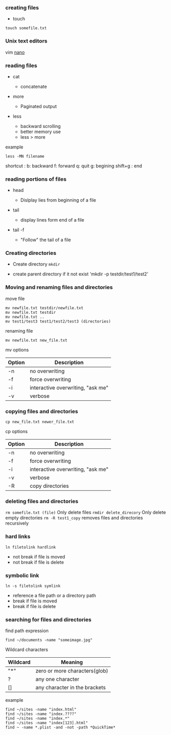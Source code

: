 ### creating files

- touch
```
touch somefile.txt
```

###  Unix text editors
vim
[nano](http://www.nano-editor.org)

###  reading files

* cat
  - concatenate

* more
  - Paginated output

* less
  - backward scrolling
  - better memory use
  - less > more

example

```
less -MN filename
```
shortcut :
  b: backward
  f: forward
  q: quit
  g: begining
  shift+g : end

###  reading portions of files

* head
  - Dislplay lies from beginning of a file
* tail
  - display lines form end of a file

* tail -f
  - "Follow" the tail of a file

### Creating directories

* Create directory `mkdir`

* create parent directory if it not exist 'mkdir -p testdir/test1/test2'


### Moving and renaming files and directories

move file
```
mv newfile.txt testdir/newfile.txt
mv newfile.txt testdir
mv newfile.txt ..
mv test1/test3 test1/test2/test3 (directories)
```
renaming file
```
mv newfile.txt new_file.txt
```
mv options

Option | Description
-------|--------------
-n| no overwriting
-f| force overwriting
-i| interactive overwriting, "ask me"
-v| verbose

### copying files and directories

```
cp new_file.txt newer_file.txt
```
cp options

Option | Description
-------|--------------
-n| no overwriting
-f| force overwriting
-i| interactive overwriting, "ask me"
-v| verbose
-R| copy directories

### deleting files and directories

`rm somefile.txt (file)` Only delete files
`rmdir delete_direcory` Only delete empty directories
`rm -R test1_copy` removes files and directories recursively

### hard links

```
ln filetolink hardlink
```
- not break if file is moved
- not break if file is delete

### symbolic link

```
ln -s filetolink symlink
```
- reference a file path or a directory path
- break if file is moved
- break if file is delete

### searching for files and directories

find path expression
```
find ~/documents -name "someimage.jpg"
```
Wildcard characters

Wildcard | Meaning
---------|---------
"*" | zero or more characters(glob)
? | any one character
[]| any character in the brackets

example
```
find ~/sites -name "index.html"
find ~/sites -name "index.????"
find ~/sites -name "index.*"
find ~/sites -name "index[123].html"
find ~ -name *.plist -and -not -path *QuickTime*
```
